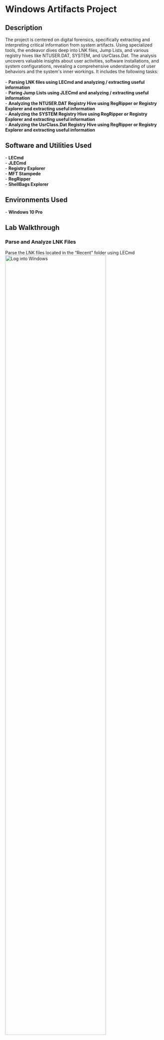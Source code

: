 <h1>Windows Artifacts Project</h1>


<h2>Description</h2>
The project is centered on digital forensics, specifically extracting and interpreting critical information from system artifacts. Using specialized tools, the endeavor dives deep into LNK files, Jump Lists, and various registry hives like NTUSER.DAT, SYSTEM, and UsrClass.Dat. The analysis uncovers valuable insights about user activities, software installations, and system configurations, revealing a comprehensive understanding of user behaviors and the system's inner workings. It includes the following tasks:
<br />
<br />
- <b>Parsing LNK files using LECmd and analyzing / extracting useful information</b> 
<br />
- <b>Paring Jump Lists using JLECmd and analyzing / extracting useful information </b>
<br />
- <b>Analyzing the NTUSER.DAT Registry Hive using RegRipper or Registry Explorer and extracting useful information</b>
<br />
- <b>Analyzing the SYSTEM Registry Hive using RegRipper or Registry Explorer and extracting useful information</b>
<br />
- <b>Analyzing the UsrClass.Dat Registry Hive using RegRipper or Registry Explorer and extracting useful information</b>
<br />


<h2>Software and Utilities Used</h2>
- <b> LECmd </b>
<br />
- <b>JLECmd</b>
<br />
- <b>Registry Explorer</b>
<br />
- <b>MFT Stampede</b>
<br />
- <b>RegRipper</b>
<br />
- <b>ShellBags Explorer</b>

<h2>Environments Used </h2>
- <b>Windows 10 Pro</b>


<h2>Lab Walkthrough</h2>
<h3>Parse and Analyze LNK Files</h3>
<p align="center">

Parse the LNK files located in the “Recent” folder using LECmd<br/>
<img src="https://i.imgur.com/s2K1kW5.png" height="80%" width="80%" alt="Log into Windows"/>
<br />
<br />
Answer the following questions: 
<br />
<br />
1) What was the file size in bytes of “Great Horned Owl.jpg” the last time it was opened?
<img src="https://i.imgur.com/hk10Q0p.png" height="80%" width="80%" alt="Log into Windows"/>
<br />
<br />
64476 bytes
<br />
<br />
2) What is the VSN associated with the volume from which a folder called “rust” was
opened?
<img src="https://i.imgur.com/GlJo4n8.png" height="80%" width="80%" alt="Log into Windows"/>
<br />
<br />
Volume Serial Number
6C191B65
<br />
<br />
3) How many different computer names are present in the collection of LNK files?
<img src="https://i.imgur.com/2cDortR.png" height="10%" width="80%" alt="Log into Windows"/>
<br />
<br />
4
<br />
<br />
4) Based on analysis of the LNK files, what time did the Max Powers user account start
downloading a KeePass .zip archive?
<img src="https://i.imgur.com/XcldsrL.png" height="80%" width="80%" alt="Log into Windows"/>
<br />
<br />
2018-04-26 16:29:30
<br />
<br />
5) How many different cloud storage services are referenced by the LNK files?
<img src="https://i.imgur.com/xH1sopa.png" height="80%" width="30%" alt="Log into Windows"/>
<img src="https://i.imgur.com/N6XmWvv.png" height="80%" width="30%" alt="Log into Windows"/>
<img src="https://i.imgur.com/Yl8Dju1.png" height="80%" width="30%" alt="Log into Windows"/>
<br />
<br />
3 different cloud storage services
<br />
<br />
6) What is the name of the computer on which the “rich.pdf” file is stored?
<img src="https://i.imgur.com/4Fl9OLQ.png" height="80%" width="30%" alt="Log into Windows"/>
<br />
<br />
Inconclusive
<br />
<br />
7) Based on analysis of the LNK files, what type of animals is the user of the “Sarah M”
account interested in?
<img src="https://i.imgur.com/eGwmEqq.png" height="80%" width="30%" alt="Log into Windows"/>
<br />
<br />
Mostly owls
<br />
<br />
8) What is the MFT record number (in decimal) of the file opened from a removable device
on 02/02/2017 22:38:36 UTC?
<img src="https://i.imgur.com/wgwqhGY.png" height="80%" width="30%" alt="Log into Windows"/>
<br />
<br />
3769120
<br />
<br />
9) When was the file “Owl_Emergency_Care.pdf” last modified in the “New Pet Care”
directory?
<img src="https://i.imgur.com/1X8Q39X.png" height="80%" width="30%" alt="Log into Windows"/>
<br />
<br />
Target Modified
2017-01-31 19:09:01
<br />
<br />

<h3>Parse and Analyze Jump Lists</h3>
<p align="center">

Parse the Jump Lists located in the “Recent\AutomaticDestinations” folder using JLEmd
<img src="https://i.imgur.com/8XI3X1M.png" height="80%" width="80%" alt="Investigate FAT32"/>
<br />
<br />
Answer the following questions:
<br />
<br />
1) What is the name of the largest file referenced by the jump list records?
<img src="https://i.imgur.com/gnzPPCN.png" height="80%" width="80%" alt="Investigate FAT32"/>
<br />
<br />
Snowy Owl.jpg
<br />
<br />
2) What is the name of the subdirectory within the “maxpowers” user account folder where
a Python script appears to be stored?
<img src="https://i.imgur.com/xDrUTPc.png" height="80%" width="80%" alt="Investigate FAT32"/>
<br />
<br />
"Stuff"
<br />
<br />
3) When was the file “C:\Users\Win7\Documents\Personal.docx” last opened?
<img src="https://i.imgur.com/tsJsuK0.png" height="80%" width="80%" alt="Investigate FAT32"/>
<br />
<br />
Last Modified
2014-03-02 18:50:39
<br />
<br />
4) When was the file “Pygmy Owl.jpg” created in the “Pets” directory?
<img src="https://i.imgur.com/u3gm9wv.png" height="80%" width="80%" alt="Investigate FAT32"/>
<br />
<br />
Target Created
2017-01-27 17:19:14
<br />
<br />
5) What is the computer name of the system from which “EventIpAddresses.xlsx” was
opened?
<img src="https://i.imgur.com/vH5s8Qd.png" height="80%" width="80%" alt="Investigate FAT32"/>
<br />
<br />
Machine ID
desktop-edslqm8
<br />
<br />
6) How many different computer names are present in the collection of jump list records?
<img src="https://i.imgur.com/2dVXz9W.png" height="80%" width="80%" alt="Investigate FAT32"/>
<br />
<br />
3
<br />
<br />
7) Based on AppID, how many different versions of Excel are represented in the collection of
jump list records?
<img src="https://i.imgur.com/Frjnbmz.png" height="80%" width="80%" alt="Investigate FAT32"/>
<br />
<br />
2 versions
<br />
<br />
8) Based on the jump list records available for analysis, what is the most recently used web
browser?
<img src="https://i.imgur.com/UF3n9wD.png" height="80%" width="80%" alt="Investigate FAT32"/>
<br />
<br />
Based on its AppID and last modified timestamp, Microsoft Edge
<br />
<br />

<h3>Analyzing the NTUSER.DAT Registry Hive</h3>
<p align="center">

Parse the NTUSER.DAT registry hive located in the “Reg” folder using RegRipper and/or view the
hive contents using Registry Explorer
<img src="https://i.imgur.com/fjDCiZF.png" height="80%" width="80%" alt="Investigate FAT32"/>
<br />
<br />
Answer the following questions:
<br />
<br />
1) What version of Python was downloaded to this system?
<img src="https://i.imgur.com/fjDCiZF.png" height="80%" width="80%" alt="Investigate FAT32"/>
<br />
<br />
Version 2.7
<br />
<br />
2) What is the name of the directory in which “Starter.docx” is stored?
<img src="https://i.imgur.com/Z4k60iC.png" height="80%" width="80%" alt="Investigate FAT32"/>
<br />
<br />
C:\Users\maxpowers\Documents\Starter.docx
<br />
<br />
3) What version of KeePass appears to be installed or used on this system?
<img src="https://i.imgur.com/4pWHPM9.png" height="80%" width="80%" alt="Investigate FAT32"/>
<br />
<br />
Version 1.35
<br />
<br />
4) When was the file “Database.kdb” last opened?
<img src="https://i.imgur.com/XD0HlSk.png" height="80%" width="80%" alt="Investigate FAT32"/>
<br />
<br />
Opened On
2018-04-26 16:32:46
<br />
<br />
5) What is the file extension most recently opened by this user account?
<img src="https://i.imgur.com/AKXZq30.png" height="80%" width="80%" alt="Investigate FAT32"/>
<br />
<br />
.lnk
<br />
<br />
6) Based on the UserAssist subkey, how many times was “mspaint.exe” executed by this
user account?
<img src="https://i.imgur.com/W4cv6Qn.png" height="80%" width="80%" alt="Investigate FAT32"/>
<br />
<br />
7 times
<br />
<br />
7) Based on the “Run” subkey, how many programs are configured to start when this user
account logs on to the system?
<img src="https://i.imgur.com/W4PXpEF.png" height="80%" width="80%" alt="Investigate FAT32"/>
<br />
<br />
1 - OneDrive
<br />
<br />
8) When was the program “atom” installed on the system?
<img src="https://i.imgur.com/9UR4MG0.png" height="80%" width="80%" alt="Investigate FAT32"/>
<br />
<br />
April 9, 2018
<br />
<br />

<h3>Analyzing the SOFTWARE Registry Hive</h3>
<p align="center">

Parse the SOFTWARE registry hive located in the “Reg” folder using RegRipper and/or view the
hive contents using Registry Explorer
<img src="https://i.imgur.com/fjDCiZF.png" height="80%" width="80%" alt="Investigate FAT32"/>
<br />
<br />
Answer the following questions:
<br />
<br />
1) Based on the “Run” subkey, how many programs are configured to start when this
computer starts?
<img src="https://i.imgur.com/gQ7luKY.png" height="80%" width="80%" alt="Investigate FAT32"/>
<br />
<br />
4 Programs
<br />
<br />
2) What is the Security Identifier (SID) associated with the “Sarah M” user account?
<img src="https://i.imgur.com/ef0Xhlw.png" height="80%" width="80%" alt="Investigate FAT32"/>
<br />
<br />
S-1-5-21-929903582-3707417421-3176878646-1002
<br />
<br />
3) What is the Volume Serial Number (VSN), in decimal, associated with the SanDisk Cruzer
Glide USB device that was connected to the system?
<img src="https://i.imgur.com/3zahrJ3.png" height="80%" width="80%" alt="Investigate FAT32"/>
<br />
<br />
2159839650
<br />
<br />
4) What is the LastWrite time associated with the
“Microsoft\DirectPlayNATHelp\DPNHPAST” subkey?
<img src="https://i.imgur.com/pTTTRV4.png" height="80%" width="80%" alt="Investigate FAT32"/>
<br />
<br />
2017-01-27 02:32:37
<br />
<br />
5) What is the name of the “Foxit Software” application that is installed on the system?
<img src="https://i.imgur.com/PtHVBUG.png" height="80%" width="80%" alt="Investigate FAT32"/>
<br />
<br />
Foxit Phantom
<br />
<br />
6) What version of operating system is installed?
<img src="https://i.imgur.com/ABoqWSG.png" height="80%" width="80%" alt="Investigate FAT32"/>
<br />
<br />
Windows 10 Pro Version 6.3
<br />
<br />
7) When was the operating system installed?
<img src="https://i.imgur.com/jq9gYEl.png" height="80%" width="80%" alt="Investigate FAT32"/>
<br />
<br />
2017-01-27 02:58:47
<br />
<br />

<h3>Analyzing the SYSTEM Registry Hive</h3>
<p align="center">

Parse the SYSTEM registry hive located in the “Reg” folder using RegRipper and/or view the hive
contents using Registry Explorer
<img src="https://i.imgur.com/q3zjOGV.png" height="80%" width="80%" alt="Investigate FAT32"/>
<br />
<br />
Answer the following questions:
<br />
<br />
1) Based on the USBSTOR subkey, how many USB devices appear to have been connected
to this system?
<img src="https://i.imgur.com/xUYGQif.png" height="80%" width="80%" alt="Investigate FAT32"/>
<br />
<br />
2 Devices
<br />
<br />
2) What is the serial number of the SanDisk Cruzer Glide device?
<img src="https://i.imgur.com/CaJ8j5l.png" height="80%" width="80%" alt="Investigate FAT32"/>
<br />
<br />
20051739911AEEC1DE29&0
<br />
<br />
3) What is the computer name of this system?
<img src="https://i.imgur.com/l0nC9n1.png" height="80%" width="80%" alt="Investigate FAT32"/>
<br />
<br />
DESKTOP-KLOQJ0V
<br />
<br />
4) When does the computer name of this system appear to have been last changed or set?
<img src="https://i.imgur.com/yYN8p4D.png" height="80%" width="80%" alt="Investigate FAT32"/>
<br />
<br />
2017-01-27 02:32:40
<br />
<br />
5) Based on the ShimCache, what is the last modification time of
“C:\WINDOWS\sysWOW64\wbem\wmiprvse.exe”?
*Note: Registry Explorer would crash when trying to open the AppCompatCache key so I had to use RegRipper
<img src="https://i.imgur.com/P51EMrf.png" height="80%" width="80%" alt="Investigate FAT32"/>
<br />
<br />
2016-07-16 11:42:56
<br />
<br />
6) For the “Standard Profile” configuration of the Windows firewall, what is the default
logging location for firewall logs?
<img src="https://i.imgur.com/Fuz8QOU.png" height="80%" width="80%" alt="Investigate FAT32"/>
<br />
<br />
%systemroot%\system32\LogFiles\Firewall\pfirewall.log
<br />
<br />

<h3>Analyzing the UsrClass.Dat Registry Hive</h3>
<p align="center">

Parse the UsrClass.Dat registry hive located in the “Reg” folder using Shellbags Explorer
<img src="https://i.imgur.com/M2fA5IV.png" height="80%" width="80%" alt="Investigate FAT32"/>
<br />
<br />
Answer the following questions:
<br />
<br />
1) What is the name of the .zip file located in the user’s Downloads directory?
<img src="https://i.imgur.com/fHnhsa5.png" height="80%" width="80%" alt="Investigate FAT32"/>
<br />
<br />
webbrowserpassview.zip
<br />
<br />
2) Based on the user’s interaction with the Control Panel applet, what type of activity does
it appear the user was conducting in the Control Panel?
<img src="https://i.imgur.com/vYVSd4F.png" height="80%" width="80%" alt="Investigate FAT32"/>
<br />
<br />
Change an Account within User Accounts: This indicates that the user was likely reviewing or potentially making modifications to an account on the system. 
<br />
System within System and Security: This indicates the user was accessing system properties, which is where details about the computer (e.g., computer name, system type, RAM, etc.) are displayed. Additionally, this is where one might go to join a domain, view computer performance information, or view/change the computer's name.
<br />
<br />
3) What is the first interacted timestamp of the “C:\Python27\Lib\site-packages\requests2.18.4.dist-info” directory?
<img src="https://i.imgur.com/dn3M1lg.png" height="80%" width="80%" alt="Investigate FAT32"/>
<br />
<br />
2018-03-13 18:50:10.975
<br />
<br />
4) Based on shellbags analysis, how many subdirectories are visible within the “C:\Projects”
directory?
<img src="https://i.imgur.com/JajCzeH.png" height="80%" width="80%" alt="Investigate FAT32"/>
<br />
<br />
5 Subdirectories
<br />
<br />
5) Based on shellbags analysis, what is the name of the last directory with which this user
account interacted?
<img src="https://i.imgur.com/pfq8sUg.png" height="80%" width="80%" alt="Investigate FAT32"/>
<br />
<br />
C:\Users\maxpowers\Documents 2018-05-04 22:00:48.984
<br />
<br />
<h2>Conclusion </h2>
This digital forensic exploration successfully delved into various system artifacts, revealing intricate details of user activities and system configurations. By employing specialized tools, the project was able to extract crucial data from LNK files, Jump Lists, and diverse registry hives. This in-depth analysis not only showcases the vast capabilities of modern forensic methodologies but also underscores the importance of such investigations in understanding user behaviors and ensuring cybersecurity.
